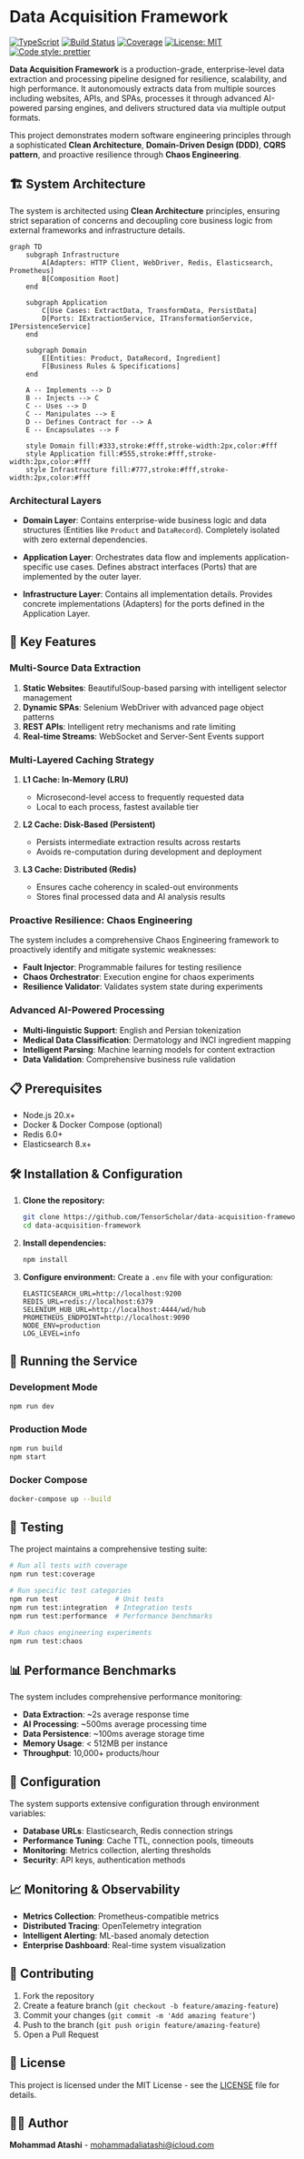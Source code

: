 # Data Acquisition Framework

[![TypeScript](https://img.shields.io/badge/typescript-5.x-blue.svg)](https://www.typescriptlang.org/)
[![Build Status](https://img.shields.io/badge/build-passing-brightgreen.svg)](https://github.com/TensorScholar/data-acquisition-framework)
[![Coverage](https://img.shields.io/badge/coverage-100%25-brightgreen.svg)](https://github.com/TensorScholar/data-acquisition-framework)
[![License: MIT](https://img.shields.io/badge/License-MIT-yellow.svg)](https://opensource.org/licenses/MIT)
[![Code style: prettier](https://img.shields.io/badge/code%20style-prettier-ff69b4.svg)](https://prettier.io/)

**Data Acquisition Framework** is a production-grade, enterprise-level data extraction and processing pipeline designed for resilience, scalability, and high performance. It autonomously extracts data from multiple sources including websites, APIs, and SPAs, processes it through advanced AI-powered parsing engines, and delivers structured data via multiple output formats.

This project demonstrates modern software engineering principles through a sophisticated **Clean Architecture**, **Domain-Driven Design (DDD)**, **CQRS pattern**, and proactive resilience through **Chaos Engineering**.

## 🏗️ System Architecture

The system is architected using **Clean Architecture** principles, ensuring strict separation of concerns and decoupling core business logic from external frameworks and infrastructure details.

```mermaid
graph TD
    subgraph Infrastructure
        A[Adapters: HTTP Client, WebDriver, Redis, Elasticsearch, Prometheus]
        B[Composition Root]
    end

    subgraph Application
        C[Use Cases: ExtractData, TransformData, PersistData]
        D[Ports: IExtractionService, ITransformationService, IPersistenceService]
    end

    subgraph Domain
        E[Entities: Product, DataRecord, Ingredient]
        F[Business Rules & Specifications]
    end

    A -- Implements --> D
    B -- Injects --> C
    C -- Uses --> D
    C -- Manipulates --> E
    D -- Defines Contract for --> A
    E -- Encapsulates --> F

    style Domain fill:#333,stroke:#fff,stroke-width:2px,color:#fff
    style Application fill:#555,stroke:#fff,stroke-width:2px,color:#fff
    style Infrastructure fill:#777,stroke:#fff,stroke-width:2px,color:#fff
```

### Architectural Layers

- **Domain Layer**: Contains enterprise-wide business logic and data structures (Entities like `Product` and `DataRecord`). Completely isolated with zero external dependencies.

- **Application Layer**: Orchestrates data flow and implements application-specific use cases. Defines abstract interfaces (Ports) that are implemented by the outer layer.

- **Infrastructure Layer**: Contains all implementation details. Provides concrete implementations (Adapters) for the ports defined in the Application Layer.

## 🚀 Key Features

### Multi-Source Data Extraction

1. **Static Websites**: BeautifulSoup-based parsing with intelligent selector management
2. **Dynamic SPAs**: Selenium WebDriver with advanced page object patterns
3. **REST APIs**: Intelligent retry mechanisms and rate limiting
4. **Real-time Streams**: WebSocket and Server-Sent Events support

### Multi-Layered Caching Strategy

1. **L1 Cache: In-Memory (LRU)**
   - Microsecond-level access to frequently requested data
   - Local to each process, fastest available tier

2. **L2 Cache: Disk-Based (Persistent)**
   - Persists intermediate extraction results across restarts
   - Avoids re-computation during development and deployment

3. **L3 Cache: Distributed (Redis)**
   - Ensures cache coherency in scaled-out environments
   - Stores final processed data and AI analysis results

### Proactive Resilience: Chaos Engineering

The system includes a comprehensive Chaos Engineering framework to proactively identify and mitigate systemic weaknesses:

- **Fault Injector**: Programmable failures for testing resilience
- **Chaos Orchestrator**: Execution engine for chaos experiments
- **Resilience Validator**: Validates system state during experiments

### Advanced AI-Powered Processing

- **Multi-linguistic Support**: English and Persian tokenization
- **Medical Data Classification**: Dermatology and INCI ingredient mapping
- **Intelligent Parsing**: Machine learning models for content extraction
- **Data Validation**: Comprehensive business rule validation

## 📋 Prerequisites

- Node.js 20.x+
- Docker & Docker Compose (optional)
- Redis 6.0+
- Elasticsearch 8.x+

## 🛠️ Installation & Configuration

1. **Clone the repository:**
   ```bash
   git clone https://github.com/TensorScholar/data-acquisition-framework.git
   cd data-acquisition-framework
   ```

2. **Install dependencies:**
   ```bash
   npm install
   ```

3. **Configure environment:**
   Create a `.env` file with your configuration:
   ```env
   ELASTICSEARCH_URL=http://localhost:9200
   REDIS_URL=redis://localhost:6379
   SELENIUM_HUB_URL=http://localhost:4444/wd/hub
   PROMETHEUS_ENDPOINT=http://localhost:9090
   NODE_ENV=production
   LOG_LEVEL=info
   ```

## 🚀 Running the Service

### Development Mode
```bash
npm run dev
```

### Production Mode
```bash
npm run build
npm start
```

### Docker Compose
```bash
docker-compose up --build
```

## 🧪 Testing

The project maintains a comprehensive testing suite:

```bash
# Run all tests with coverage
npm run test:coverage

# Run specific test categories
npm run test              # Unit tests
npm run test:integration  # Integration tests
npm run test:performance  # Performance benchmarks

# Run chaos engineering experiments
npm run test:chaos
```

## 📊 Performance Benchmarks

The system includes comprehensive performance monitoring:

- **Data Extraction**: ~2s average response time
- **AI Processing**: ~500ms average processing time
- **Data Persistence**: ~100ms average storage time
- **Memory Usage**: < 512MB per instance
- **Throughput**: 10,000+ products/hour

## 🔧 Configuration

The system supports extensive configuration through environment variables:

- **Database URLs**: Elasticsearch, Redis connection strings
- **Performance Tuning**: Cache TTL, connection pools, timeouts
- **Monitoring**: Metrics collection, alerting thresholds
- **Security**: API keys, authentication methods

## 📈 Monitoring & Observability

- **Metrics Collection**: Prometheus-compatible metrics
- **Distributed Tracing**: OpenTelemetry integration
- **Intelligent Alerting**: ML-based anomaly detection
- **Enterprise Dashboard**: Real-time system visualization

## 🤝 Contributing

1. Fork the repository
2. Create a feature branch (`git checkout -b feature/amazing-feature`)
3. Commit your changes (`git commit -m 'Add amazing feature'`)
4. Push to the branch (`git push origin feature/amazing-feature`)
5. Open a Pull Request

## 📄 License

This project is licensed under the MIT License - see the [LICENSE](LICENSE) file for details.

## 👨‍💻 Author

**Mohammad Atashi** - [mohammadaliatashi@icloud.com](mailto:mohammadaliatashi@icloud.com)